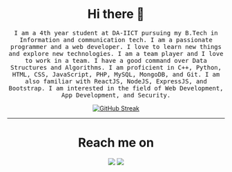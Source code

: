 <h1 align="center">Hi there 👋</h1>

<p align="center"><samp>I am a 4th year student at DA-IICT pursuing my B.Tech in Information and communication tech. I am a passionate programmer and a web developer. I love to learn new things and explore new technologies. I am a team player and I love to work in a team. I have a good command over Data Structures and Algorithms. I am proficient in C++, Python, HTML, CSS, JavaScript, PHP, MySQL, MongoDB, and Git. I am also familiar with ReactJS, NodeJS, ExpressJS, and Bootstrap. I am interested in the field of Web Development, App Development, and Security.</samp></p>

<div align="center">

[![GitHub Streak](https://streak-stats.demolab.com?user=sdpathak24&theme=transparent&hide_current_streak=true)](https://git.io/streak-stats)
</div>

<hr>

<h1 align="center">Reach me on</h1>
<div align="center">
<a href="www.linkedin.com/in/sarvagn-pathak-482274247"><img src="https://img.shields.io/badge/linkedin-%230077B5.svg?style=for-the-badge&logo=linkedin&logoColor=white"/></a>
<a href="www.twitter.com/sdpathak24" target="_blank"><img src="https://img.shields.io/badge/Twitter-%231DA1F2.svg?style=for-the-badge&logo=Twitter&logoColor=white"/></a>

<!--
**sdpathak24/sdpathak24** is a ✨ _special_ ✨ repository because its `README.md` (this file) appears on your GitHub profile.

Here are some ideas to get you started:

- 🔭 I’m currently working on ...
- 🌱 I’m currently learning ...
- 👯 I’m looking to collaborate on ...
- 🤔 I’m looking for help with ...
- 💬 Ask me about ...
- 📫 How to reach me: ...
- 😄 Pronouns: ...
- ⚡ Fun fact: ...
-->
